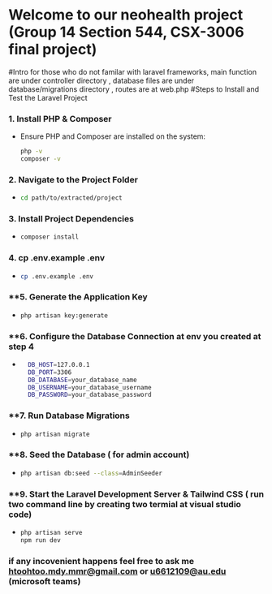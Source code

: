 # Welcome to our neohealth project (Group 14 Section 544, CSX-3006 final project)

#Intro for those who do not familar with laravel frameworks, main function are under controller directory , database files are under database/migrations directory , routes are at web.php 
#Steps to Install and Test the Laravel Project


### **1. Install PHP & Composer**
- Ensure PHP and Composer are installed on the system:
  ```bash
  php -v
  composer -v

### **2. Navigate to the Project Folder**
- 
  ```bash
  cd path/to/extracted/project

### **3. Install Project Dependencies**
- 
  ```bash
  composer install

### **4. cp .env.example .env**
- 
  ```bash
  cp .env.example .env

### **5. Generate the Application Key
-
  ```bash
  php artisan key:generate

### **6. Configure the Database Connection at env you created at step 4
-
  ```bash
    DB_HOST=127.0.0.1
    DB_PORT=3306
    DB_DATABASE=your_database_name
    DB_USERNAME=your_database_username
    DB_PASSWORD=your_database_password

### **7. Run Database Migrations
-
  ```bash
  php artisan migrate

### **8. Seed the Database ( for admin account)
-
  ```bash
  php artisan db:seed --class=AdminSeeder

### **9. Start the Laravel Development Server & Tailwind CSS ( run two command line by creating two termial at visual studio code)
-
  ```bash
  php artisan serve
  npm run dev
### if any incovenient happens feel free to ask me htoohtoo.mdy.mmr@gmail.com or u6612109@au.edu (microsoft teams)



